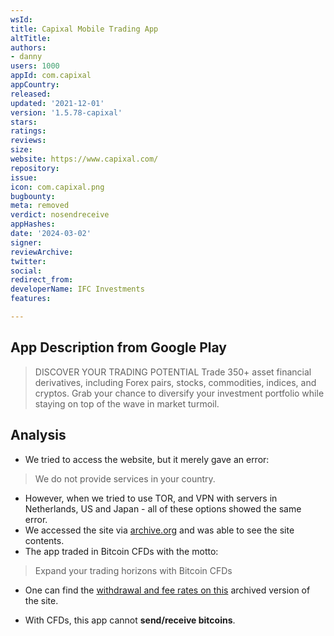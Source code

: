 ```yaml
---
wsId: 
title: Capixal Mobile Trading App
altTitle: 
authors:
- danny
users: 1000
appId: com.capixal
appCountry: 
released: 
updated: '2021-12-01'
version: '1.5.78-capixal'
stars: 
ratings: 
reviews: 
size: 
website: https://www.capixal.com/
repository: 
issue: 
icon: com.capixal.png
bugbounty: 
meta: removed
verdict: nosendreceive
appHashes: 
date: '2024-03-02'
signer: 
reviewArchive: 
twitter: 
social: 
redirect_from: 
developerName: IFC Investments
features: 

---
```


## App Description from Google Play 

> DISCOVER YOUR TRADING POTENTIAL
Trade 350+ asset financial derivatives, including Forex pairs, stocks, commodities, indices, and cryptos. Grab your chance to diversify your investment portfolio while staying on top of the wave in market turmoil.

## Analysis 

- We tried to access the website, but it merely gave an error: 

> We do not provide services in your country. 

- However, when we tried to use TOR, and VPN with servers in Netherlands, US and Japan - all of these options showed the same error. 
- We accessed the site via [archive.org](https://web.archive.org/web/20220314164619/https://www.capixal.com/) and was able to see the site contents. 
- The app traded in Bitcoin CFDs with the motto: 

> Expand your trading horizons with Bitcoin CFDs
- One can find the [withdrawal and fee rates on this](https://web.archive.org/web/20220401205155/https://capixal-fo-content.s3-eu-west-1.amazonaws.com/Content/Documents/costs_and_charges.pdf) archived version of the site.

- With CFDs, this app cannot **send/receive bitcoins**.